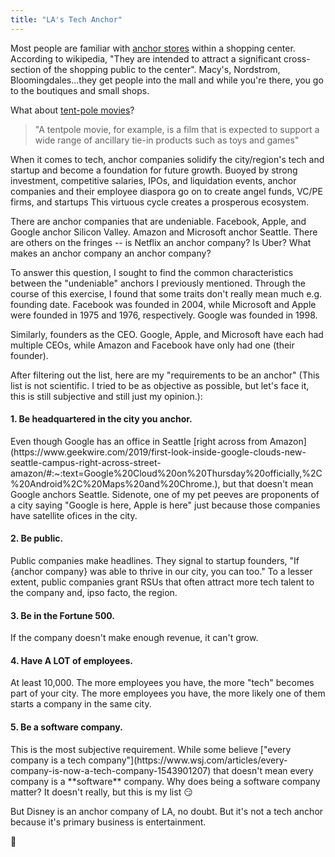 ```yaml
---
title: "LA's Tech Anchor"
---
```


Most people are familiar with [anchor stores](https://en.wikipedia.org/wiki/Anchor_tenant) within a shopping center.
According to wikipedia, "They are intended to attract a significant cross-section of the shopping public to the center". 
Macy's, Nordstrom, Bloomingdales...they get people into the mall and while you're there, you go to the boutiques and small shops.

What about [tent-pole movies](https://en.wikipedia.org/wiki/Tent-pole_(entertainment))?  
> "A tentpole movie, for example, is a film that is expected to support a wide range of ancillary tie-in products such as toys and games"

When it comes to tech, anchor companies solidify the city/region's tech and startup and become a foundation for future growth.
Buoyed by strong investment, competitive salaries, IPOs, and liquidation events, anchor companies and their employee diaspora go on to create angel funds, VC/PE firms, and startups
This virtuous cycle creates a prosperous ecosystem.

There are anchor companies that are undeniable.  Facebook, Apple, and Google anchor Silicon Valley.  Amazon and Microsoft anchor Seattle.
There are others on the fringes -- is Netflix an anchor company?  Is Uber?  What makes an anchor company an anchor company?

To answer this question, I sought to find the common characteristics between the "undeniable" anchors I previously mentioned.
Through the course of this exercise, I found that some traits don't really mean much e.g. founding date.
Facebook was founded in 2004, while Microsoft and Apple were founded in 1975 and 1976, respectively.  Google was founded in 1998.

Similarly, founders as the CEO.  Google, Apple, and Microsoft have each had multiple CEOs, while Amazon and Facebook have only had one (their founder).

After filtering out the list, here are my "requirements to be an anchor" (This list is not scientific.  I tried to be as objective as possible, but let's face it, this is still subjective and still just my opinion.):

<h4>1. Be headquartered in the city you anchor.</h4>  Even though Google has an office in Seattle [right across from Amazon](https://www.geekwire.com/2019/first-look-inside-google-clouds-new-seattle-campus-right-across-street-amazon/#:~:text=Google%20Cloud%20on%20Thursday%20officially,%2C%20Android%2C%20Maps%20and%20Chrome.),
but that doesn't mean Google anchors Seattle.  Sidenote, one of my pet peeves are proponents of a city saying "Google is here, Apple is here" just because those companies have satellite ofices in the city.

<h4>2. Be public.</h4>  Public companies make headlines.  They signal to startup founders, "If {anchor company} was able to thrive in our city, you can too."  
To a lesser extent, public companies grant RSUs that often attract more tech talent to the company and, ipso facto, the region.

<h4>3. Be in the Fortune 500.</h4>  If the company doesn't make enough revenue, it can't grow.

<h4>4. Have A LOT of employees.</h4>  At least 10,000.  The more employees you have, the more "tech" becomes part of your city.  The more employees you have, the more likely one of them starts a company in the same city.

<h4>5. Be a software company.</h4>  This is the most subjective requirement.  While some believe ["every company is a tech company"](https://www.wsj.com/articles/every-company-is-now-a-tech-company-1543901207)
that doesn't mean every company is a **software** company.  Why does being a software company matter?  It doesn't really, but this is my list 😏




But Disney is an anchor company of LA, no doubt.  But it's not a tech anchor because it's primary business is entertainment.

🤙